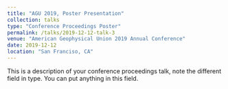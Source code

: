 ```yaml
---
title: "AGU 2019, Poster Presentation"
collection: talks
type: "Conference Proceedings Poster"
permalink: /talks/2019-12-12-talk-3
venue: "American Geophysical Union 2019 Annual Conference"
date: 2019-12-12
location: "San Franciso, CA"
---
```


This is a description of your conference proceedings talk, note the different field in type. You can put anything in this field.
